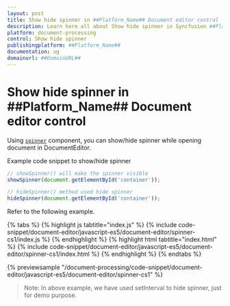 ```yaml
---
layout: post
title: Show hide spinner in ##Platform_Name## Document editor control | Syncfusion
description: Learn here all about Show hide spinner in Syncfusion ##Platform_Name## Document editor control of Syncfusion Essential JS 2 and more.
platform: document-processing
control: Show hide spinner 
publishingplatform: ##Platform_Name##
documentation: ug
domainurl: ##DomainURL##
---
```


# Show hide spinner in ##Platform_Name## Document editor control

Using [`spinner`](https://ej2.syncfusion.com/documentation/spinner/getting-started#create-the-spinner-globally) component, you can show/hide spinner while opening document in DocumentEditor.

Example code snippet to show/hide spinner

```ts
// showSpinner() will make the spinner visible
showSpinner(document.getElementById('container'));

// hideSpinner() method used hide spinner
hideSpinner(document.getElementById('container'));
```

Refer to the following example.

{% tabs %}
{% highlight js tabtitle="index.js" %}
{% include code-snippet/document-editor/javascript-es5/document-editor/spinner-cs1/index.js %}
{% endhighlight %}
{% highlight html tabtitle="index.html" %}
{% include code-snippet/document-editor/javascript-es5/document-editor/spinner-cs1/index.html %}
{% endhighlight %}
{% endtabs %}

{% previewsample "/document-processing/code-snippet/document-editor/javascript-es5/document-editor/spinner-cs1" %}

>Note: In above example, we have used setInterval to hide spinner, just for demo purpose.
